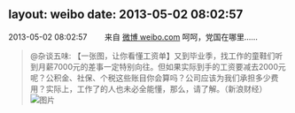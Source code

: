 layout: weibo
date: 2013-05-02 08:02:57
---
<meta name="referrer" content="no-referrer" />

2013-05-02 08:02:57  &nbsp;&nbsp;&nbsp;&nbsp;&nbsp;&nbsp; 来自 <a href="http://weibo.com/" rel="nofollow">微博 weibo.com</a>
呵呵，党国在哪里……
>  @杂谈五味: 【一张图，让你看懂工资单】又到毕业季，找工作的童鞋们听到月薪7000元的差事一定特别向往。但如果实际到手的工资要减去2000元呢？公积金、社保、个税这些账目你会算吗？公司应该为我们承担多少费用？实际上，工作了的人也未必全能懂，那么，请了解。（新浪财经） ​​​
>  ![图片](https://ww2.sinaimg.cn/large/a083bd2bjw1e3q4cm20o8j.jpg)
